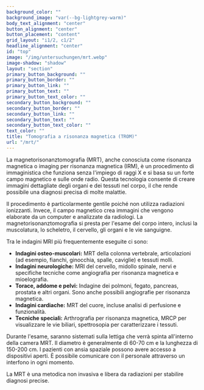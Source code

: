 ```yaml
---
background_color: ""
background_image: "var(--bg-lightgrey-warm)"
body_text_alignment: "center"
button_alignment: "center"
button_placement: "content"
grid_layout: "i1/2, c1/2"
headline_alignment: "center"
id: "top"
image: "/img/untersuchungen/mrt.webp"
image-shadow: "shadow"
layout: "section"
primary_button_background: ""
primary_button_border: ""
primary_button_link: ""
primary_button_text: ""
primary_button_text_color: ""
secondary_button_background: ""
secondary_button_border: ""
secondary_button_link: ""
secondary_button_text: ""
secondary_button_text_color: ""
text_color: ""
title: "Tomografia a risonanza magnetica (TROM)"
url: "/mrt/"
---
```


La magnetorisonanztomografia (MRT), anche conosciuta come risonanza magnetica o imaging per risonanza magnetica (IRM), è un procedimento di immaginistica che funziona senza l'impiego di raggi X e si basa su un forte campo magnetico e sulle onde radio. Questa tecnologia consente di creare immagini dettagliate degli organi e dei tessuti nel corpo, il che rende possibile una diagnosi precisa di molte malattie.

Il procedimento è particolarmente gentile poiché non utilizza radiazioni ionizzanti. Invece, il campo magnetico crea immagini che vengono elaborate da un computer e analizzate da radiologi. La magnetorisonanztomografia si presta per l'esame del corpo intero, inclusi la muscolatura, lo scheletro, il cervello, gli organi e le vie sanguigne.

Tra le indagini MRI più frequentemente eseguite ci sono:

- **Indagini osteo-muscolari:** MRT della colonna vertebrale, articolazioni (ad esempio, fianchi, ginocchia, spalle, caviglie) e tessuti molli.
- **Indagini neurologiche:** MRI del cervello, midollo spinale, nervi e specifiche tecniche come angiografia per risonanza magnetica e mioelografia.
- **Torace, addome e pelvi:** Indagine dei polmoni, fegato, pancreas, prostata e altri organi. Sono anche possibili angiografie per risonanza magnetica.
- **Indagini cardiache:** MRT del cuore, incluse analisi di perfusione e funzionalità.
- **Tecniche speciali:** Arthrografia per risonanza magnetica, MRCP per visualizzare le vie biliari, spettrosopia per caratterizzare i tessuti.

Durante l'esame, saranno sistemati sulla lettiga che verrà spinta all'interno della camera MRT. Il diametro è generalmente di 60-70 cm e la lunghezza di 150-200 cm. I pazienti con ansia spaziale possono avere accesso a dispositivi aperti. È possibile comunicare con il personale attraverso un interfono in ogni momento.

La MRT è una metodica non invasiva e libera da radiazioni per stabilire diagnosi precise.